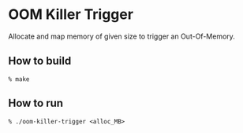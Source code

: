 OOM Killer Trigger
==================

Allocate and map memory of given size to trigger an Out-Of-Memory.


How to build
------------

    % make


How to run
----------

    % ./oom-killer-trigger <alloc_MB>

